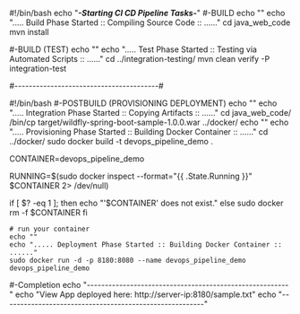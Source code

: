 #!/bin/bash
echo "*******-Starting CI CD Pipeline Tasks-*******"
#-BUILD
echo ""
echo "..... Build Phase Started :: Compiling Source Code :: ......"
cd java_web_code
mvn install

#-BUILD (TEST)
echo ""
echo "..... Test Phase Started :: Testing via Automated Scripts :: ......"
cd ../integration-testing/
mvn clean verify -P integration-test

#----------------------------------------#

#!/bin/bash
#-POSTBUILD (PROVISIONING DEPLOYMENT)
echo ""
echo "..... Integration Phase Started :: Copying Artifacts :: ......"
cd java_web_code/
/bin/cp target/wildfly-spring-boot-sample-1.0.0.war ../docker/
echo ""
echo "..... Provisioning Phase Started :: Building Docker Container :: ......"
cd ../docker/
sudo docker build -t devops_pipeline_demo .


CONTAINER=devops_pipeline_demo
 
RUNNING=$(sudo docker inspect --format="{{ .State.Running }}" $CONTAINER 2> /dev/null)

if [ $? -eq 1 ]; then
  echo "'$CONTAINER' does not exist."
else
  sudo docker rm -f $CONTAINER
fi

    # run your container
    echo ""
	echo "..... Deployment Phase Started :: Building Docker Container :: ......"
	sudo docker run -d -p 8180:8080 --name devops_pipeline_demo devops_pipeline_demo


#-Completion
echo "--------------------------------------------------------"
echo "View App deployed here: http://server-ip:8180/sample.txt"
echo "--------------------------------------------------------"

